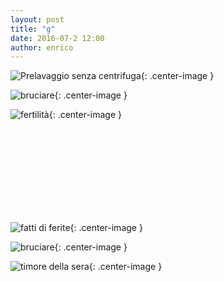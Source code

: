 ```yaml
---
layout: post
title: "g"
date: 2016-07-2 12:00
author: enrico
---
```


![Prelavaggio senza centrifuga](https://i.ytimg.com/vi/xV1_NGbMjU0/hqdefault.jpg){: .center-image }

![bruciare](http://www.myprotein.it/thezone/wp-content/uploads/2016/04/quante-calorie-si-bruciano-dormendo.jpg){: .center-image }

![fertilità](http://www.iltempo.it/polopoly_fs/1.1477571.1447151190!/image/image.jpg){: .center-image }

<br><br><br><br><br><br><br><br>

![fatti di ferite](http://www.sanremonews.it/fileadmin/archivio/sanremonews/28_02_almanacco_arte_3_risultato_01.jpg){: .center-image }

![bruciare](http://www.myprotein.it/thezone/wp-content/uploads/2016/04/quante-calorie-si-bruciano-dormendo.jpg){: .center-image }

![timore della sera](https://simosogna.files.wordpress.com/2013/06/tumblr_m678kad1hb1qffkwto1_500.jpg){: .center-image }
